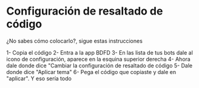 # Configuración de resaltado de código
¿No sabes cómo colocarlo?, sigue estas instrucciones

1- Copia el código
2- Entra a la app BDFD
3- En las lista de tus bots dale al icono de configuración, aparece en la esquina superior derecha
4- Ahora dale donde dice "Cambiar la configuración de resaltado de código
5- Dale donde dice "Aplicar tema"
6- Pega el código que copiaste y dale en "aplicar". Y eso sería todo
